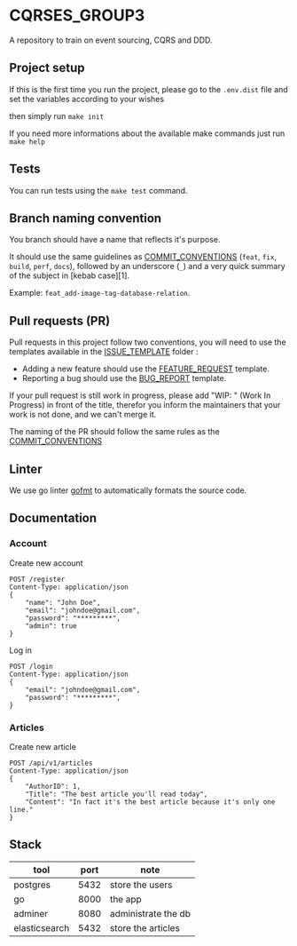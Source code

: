 # CQRSES_GROUP3

A repository to train on event sourcing, CQRS and DDD.

## Project setup

If this is the first time you run the project, please go to the `.env.dist` file and set the variables according to your wishes

then simply run `make init`

If you need more informations about the available make commands just run `make help`

## Tests

You can run tests using the `make test` command.

## Branch naming convention

You branch should have a name that reflects it's purpose.

It should use the same guidelines as [COMMIT_CONVENTIONS](COMMIT_CONVENTIONS.md) (`feat`, `fix`, `build`, `perf`, `docs`), followed by an underscore (`_`) and a very quick summary of the subject in [kebab case][1].

Example: `feat_add-image-tag-database-relation`.

## Pull requests (PR)

Pull requests in this project follow two conventions, you will need to use the templates available in the [ISSUE_TEMPLATE](.github/ISSUE_TEMPLATE) folder :

- Adding a new feature should use the [FEATURE_REQUEST](.github/ISSUE_TEMPLATE/FEATURE_REQUEST.md) template.
- Reporting a bug should use the [BUG_REPORT](.github/ISSUE_TEMPLATE/bug_report.md) template.

If your pull request is still work in progress, please add "WIP: " (Work In Progress) in front of the title, therefor you inform the maintainers that your work is not done, and we can't merge it.

The naming of the PR should follow the same rules as the [COMMIT_CONVENTIONS](COMMIT_CONVENTIONS.md)

## Linter

We use go linter [gofmt](https://blog.golang.org/gofmt) to automatically formats the source code.

## Documentation

### Account

Create new account

```http request
POST /register
Content-Type: application/json
{
    "name": "John Doe",
    "email": "johndoe@gmail.com",
    "password": "*********",
    "admin": true
}
```

Log in

```http request
POST /login
Content-Type: application/json
{
    "email": "johndoe@gmail.com",
    "password": "*********",
}
```

### Articles

Create new article

```http request
POST /api/v1/articles
Content-Type: application/json
{
    "AuthorID": 1,
    "Title": "The best article you'll read today",
    "Content": "In fact it's the best article because it's only one line."
}
```

## Stack

| tool | port | note |
| - | - | - |
| postgres | 5432 | store the users |
| go | 8000 | the app |
| adminer | 8080 | administrate the db |
| elasticsearch | 5432 | store the articles |
